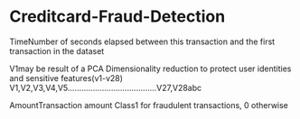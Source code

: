 # Creditcard-Fraud-Detection


TimeNumber of seconds elapsed between this transaction and the first transaction in the dataset

V1may be result of a PCA Dimensionality reduction to protect user identities and sensitive features(v1-v28)
V1,V2,V3,V4,V5.......................................V27,V28abc


AmountTransaction amount
Class1 for fraudulent transactions, 0 otherwise
